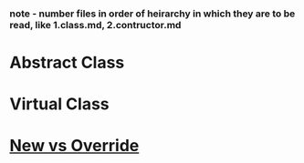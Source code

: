 ### note - number files in order of heirarchy in which they are to be read, like 1.class.md, 2.contructor.md

# Abstract Class
# Virtual Class
# [New vs Override](https://learn.microsoft.com/en-us/dotnet/csharp/programming-guide/classes-and-structs/knowing-when-to-use-override-and-new-keywords)
 